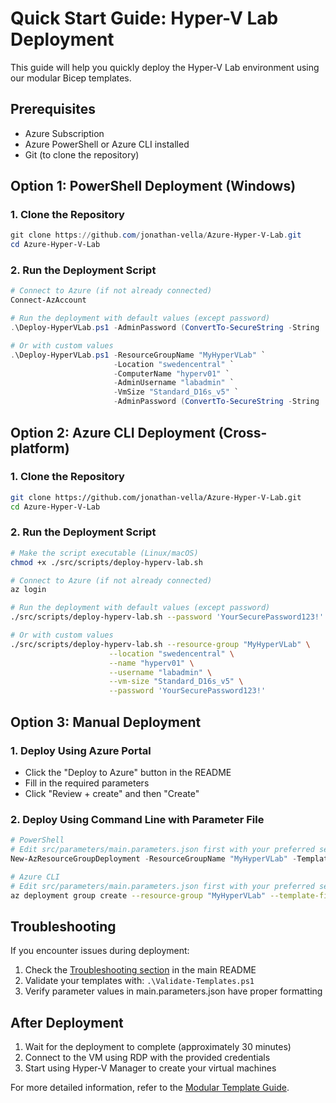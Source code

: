 # Quick Start Guide: Hyper-V Lab Deployment

This guide will help you quickly deploy the Hyper-V Lab environment using our modular Bicep templates.

## Prerequisites

- Azure Subscription
- Azure PowerShell or Azure CLI installed
- Git (to clone the repository)

## Option 1: PowerShell Deployment (Windows)

### 1. Clone the Repository
```powershell
git clone https://github.com/jonathan-vella/Azure-Hyper-V-Lab.git
cd Azure-Hyper-V-Lab
```

### 2. Run the Deployment Script
```powershell
# Connect to Azure (if not already connected)
Connect-AzAccount

# Run the deployment with default values (except password)
.\Deploy-HyperVLab.ps1 -AdminPassword (ConvertTo-SecureString -String 'YourSecurePassword123!' -AsPlainText -Force)

# Or with custom values
.\Deploy-HyperVLab.ps1 -ResourceGroupName "MyHyperVLab" `
                       -Location "swedencentral" `
                       -ComputerName "hyperv01" `
                       -AdminUsername "labadmin" `
                       -VmSize "Standard_D16s_v5" `
                       -AdminPassword (ConvertTo-SecureString -String 'YourSecurePassword123!' -AsPlainText -Force)
```

## Option 2: Azure CLI Deployment (Cross-platform)

### 1. Clone the Repository
```bash
git clone https://github.com/jonathan-vella/Azure-Hyper-V-Lab.git
cd Azure-Hyper-V-Lab
```

### 2. Run the Deployment Script
```bash
# Make the script executable (Linux/macOS)
chmod +x ./src/scripts/deploy-hyperv-lab.sh

# Connect to Azure (if not already connected)
az login

# Run the deployment with default values (except password)
./src/scripts/deploy-hyperv-lab.sh --password 'YourSecurePassword123!'

# Or with custom values
./src/scripts/deploy-hyperv-lab.sh --resource-group "MyHyperVLab" \
                      --location "swedencentral" \
                      --name "hyperv01" \
                      --username "labadmin" \
                      --vm-size "Standard_D16s_v5" \
                      --password 'YourSecurePassword123!'
```

## Option 3: Manual Deployment

### 1. Deploy Using Azure Portal
- Click the "Deploy to Azure" button in the README
- Fill in the required parameters
- Click "Review + create" and then "Create"

### 2. Deploy Using Command Line with Parameter File
```powershell
# PowerShell
# Edit src/parameters/main.parameters.json first with your preferred settings
New-AzResourceGroupDeployment -ResourceGroupName "MyHyperVLab" -TemplateFile ".\src\bicep\main.bicep" -TemplateParameterFile ".\src\parameters\main.parameters.json"
```

```bash
# Azure CLI
# Edit src/parameters/main.parameters.json first with your preferred settings
az deployment group create --resource-group "MyHyperVLab" --template-file "./src/bicep/main.bicep" --parameters "@src/parameters/main.parameters.json"
```

## Troubleshooting

If you encounter issues during deployment:

1. Check the [Troubleshooting section](README.md#troubleshooting) in the main README
2. Validate your templates with: `.\Validate-Templates.ps1`
3. Verify parameter values in main.parameters.json have proper formatting

## After Deployment

1. Wait for the deployment to complete (approximately 30 minutes)
2. Connect to the VM using RDP with the provided credentials
3. Start using Hyper-V Manager to create your virtual machines

For more detailed information, refer to the [Modular Template Guide](MODULAR-TEMPLATE-GUIDE.md).
